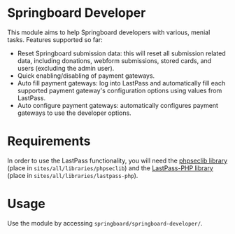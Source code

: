 # Springboard Developer

This module aims to help Springboard developers with various, menial tasks. Features supported so far:
- Reset Springboard submission data: this will reset all submission related data, including donations, webform submissions, stored cards, and users (excluding the admin user).
- Quick enabling/disabling of payment gateways.
- Auto fill payment gateways: log into LastPass and automatically fill each supported payment gateway's configuration options using values from LastPass.
- Auto configure payment gateways: automatically configures payment gateways to use the developer options.

# Requirements

In order to use the LastPass functionality, you will need the [phpseclib library](https://github.com/phpseclib/phpseclib) (place in `sites/all/libraries/phpseclib`) and the [LastPass-PHP library](https://github.com/robertromore/lastpass-php) (place in `sites/all/libraries/lastpass-php`).

# Usage

Use the module by accessing `springboard/springboard-developer/`.
